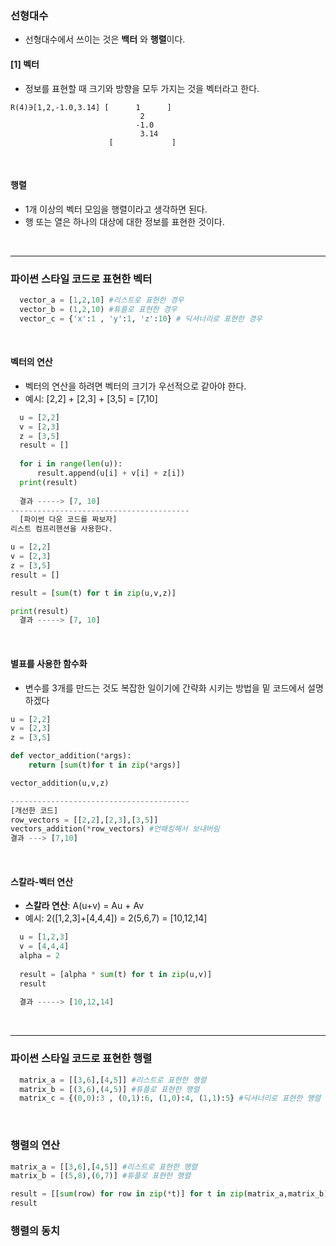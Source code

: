 ### 선형대수
- 선형대수에서 쓰이는 것은 **백터** 와 **행렬**이다.   

#### [1] 벡터
- 정보를 표현할 때 크기와 방향을 모두 가지는 것을 벡터라고 한다.  
```
R(4)∋[1,2,-1.0,3.14] [      1      ]
                             2
                            -1.0
                             3.14
                      [             ]                  
 ```
<br>

#### 행렬
- 1개 이상의 벡터 모임을 행렬이라고 생각하면 된다.  
- 행 또는 열은 하나의 대상에 대한 정보를 표현한 것이다.  
<br>
<hr>

### 파이썬 스타일 코드로 표현한 벡터
```python
  vector_a = [1,2,10] #리스트로 표현한 경우
  vector_b = (1,2,10) #튜플로 표현한 경우
  vector_c = {'x':1 , 'y':1, 'z':10} # 딕셔너리로 표현한 경우
```
<br>

#### 벡터의 연산
- 벡터의 연산을 하려면 벡터의 크기가 우선적으로 같아야 한다.
- 예시: [2,2] + [2,3] + [3,5] = [7,10]  
```python
  u = [2,2]
  v = [2,3]
  z = [3,5]
  result = []
  
  for i in range(len(u)):
      result.append(u[i] + v[i] + z[i])
  print(result)
  
  결과 -----> [7, 10]
----------------------------------------
  [파이썬 다운 코드를 짜보자]
리스트 컴프리헨션을 사용한다.

u = [2,2]
v = [2,3]
z = [3,5]
result = []

result = [sum(t) for t in zip(u,v,z)]

print(result)
  결과 -----> [7, 10]
```
<br>

#### 별표를 사용한 함수화
- 변수를 3개를 만드는 것도 복잡한 일이기에 간략화 시키는 방법을 밑 코드에서 설명하겠다
```python
u = [2,2]
v = [2,3]
z = [3,5]

def vector_addition(*args):
    return [sum(t)for t in zip(*args)]

vector_addition(u,v,z)

----------------------------------------
[개선한 코드]
row_vectors = [[2,2],[2,3],[3,5]] 
vectors_addition(*row_vectors) #언패킹해서 보내버림
결과 ---> [7,10]

```
<br>

#### 스칼라-벡터 연산
- **스칼라 연산**: A(u+v) = Au + Av  
- 예시: 2([1,2,3]+[4,4,4]) = 2(5,6,7) = [10,12,14]  
```python
  u = [1,2,3]
  v = [4,4,4] 
  alpha = 2
  
  result = [alpha * sum(t) for t in zip(u,v)]
  result
  
  결과 -----> [10,12,14]
```
<br>
<hr>

### 파이썬 스타일 코드로 표현한 행렬
```python
  matrix_a = [[3,6],[4,5]] #리스트로 표현한 행렬
  matrix_b = [(3,6),(4,5)] #튜플로 표현한 행렬
  matrix_c = {(0,0):3 , (0,1):6, (1,0):4, (1,1):5} #딕셔너리로 표현한 행렬
```
<br>

### 행렬의 연산
```python
matrix_a = [[3,6],[4,5]] #리스트로 표현한 행렬
matrix_b = [(5,8),(6,7)] #튜플로 표현한 행렬

result = [[sum(row) for row in zip(*t)] for t in zip(matrix_a,matrix_b)] #뒤에서 시작해서 앞으로 넘어오는 형식으로 이해하자
result
```

### 행렬의 동치
```python
  
```


















